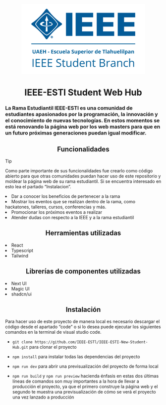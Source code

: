 <p align='center'>
  <img width='400px' src='src/assets/logo.png' alt='IEEE - ESTl Student Branch'>
<p>
  
<h1 align="center"> IEEE-ESTl Student Web Hub </h1>

### La Rama Estudiantil IEEE-ESTl es una comunidad de estudiantes apasionados por la programación, la innovación y el conocimiento de nuevas tecnologías. En estos momentos se está renovando la página web por los web masters para que en un futuro próximas generaciones puedan igual modificar.

<h2 align="center">Funcionalidades</h2>

> [!TIP]
> Como parte importante de sus funcionalidades fue crearlo como código abierto para que otras comunidades puedan hacer uso de este repositorio y moldear la página web de su rama estudiantil. Si se encuentra interesado en esto lea el partado “Instalacion”.

<li>Dar a conocer los beneficios de pertenecer a la rama</li>
<li>Mostrar los eventos que se realizan dentro de la rama, como hackatones, talleres, cursos, conferencias y más.</li>
<li>Promocionar los próximos eventos a realizar</li>
<li>Atender dudas con respecto a la IEEE y a la rama estudiantil</li>

<h2 align="center">Herramientas utilizadas </h2>
<li>React</li>
<li>Typescript</li>
<li>Tailwind</li>

<h2 align="center">Librerías de componentes utilizadas </h2>
<li>Next UI</li>
<li>Magic UI</li>
<li>shadcn/ui</li>

<h2 align="center">Instalación</h2>
<p>Para hacer uso de este proyecto de manera local es necesario descargar el código desde el apartado “code” o si lo desea puede ejecutar los siguientes comandos en la terminal de visual studio code.</p>

- `git clone https://github.com/IEEE-ESTl/IEEE-ESTI-New-Student-Hub.git`  para clonar el proyecto

- `npm install` para instalar todas las dependencias del proyecto
- `npm run dev` para abrir una previsualización del proyecto de forma local
- `npm run build` y `npm run preview` hacienda énfasis en estas dos últimas líneas de comandos son muy importantes a la hora de llevar a producción el proyecto, ya que el primero construye la página web y el segundo te muestra una previsualización de cómo se verá el proyecto una vez lanzado a producción 

